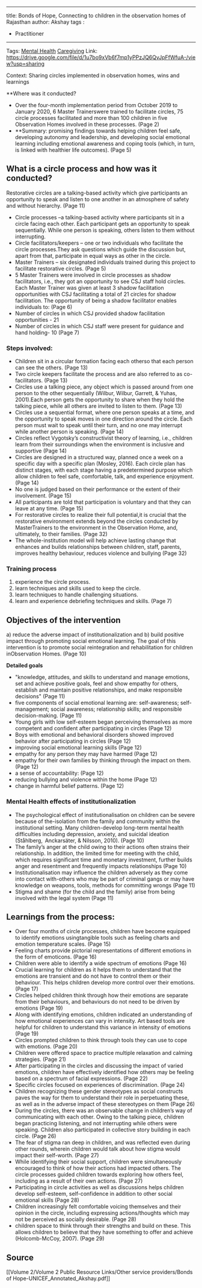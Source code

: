 
---
title: Bonds of Hope, Connecting to children in the observation homes of Rajasthan
author: Akshay
tags :
- Practitioner
---
Tags: [Mental Health](Roll%20Ups/Mental%20Health/Mental%20Health.md) [Caregiving](Roll%20Ups/Caregiving/Caregiving.md)
Link: https://drive.google.com/file/d/1u7bo9xVb6f7mp1yPPzJQ6QvJpFfWfuA-/view?usp=sharing

Context: Sharing circles implemented in observation homes, wins and learnings 

**Where was it conducted? 
- Over the four-month implementation period from October 2019 to January 2020, 6 Master Trainerswere trained to facilitate circles, 75 circle processes facilitated and more than 100 children in five Observation Homes involved in these processes. (Page 2)
-  **Summary: promising findings towards helping children feel safe, developing autonomy and leadership, and developing social emotional learning including emotional awareness and coping tools (which, in turn, is linked with healthier life outcomes). (Page 5)


## What is a circle process and how was it conducted? 

Restorative circles are a talking-based activity which give participants an opportunity to speak and listen to one another in an atmosphere of safety and without hierarchy. (Page 11)
- Circle processes –a talking-based activity where participants sit in a circle facing each other. Each participant gets an opportunity to speak sequentially. While one person is speaking, others listen to them without interrupting.
- Circle facilitators/keepers – one or two individuals who facilitate the circle processes.They ask questions which guide the discussion but, apart from that, participate in equal ways as other in the circle.
- Master Trainers – six designated individuals trained during this project to facilitate restorative circles. (Page 5)
- 5 Master Trainers were involved in circle processes as shadow facilitators, i.e., they got an opportunity to see CSJ staff hold circles. Each Master Trainer was given at least 3 shadow facilitation opportunities with CSJ facilitating a total of 21 circles for shadow facilitation. The opportunity of being a shadow facilitator enables individuals to: (Page 6)
-  Number of circles in which CSJ provided shadow facilitation opportunities - 21
-  Number of circles in which CSJ staff were present for guidance and hand holding- 10  (Page 7)

### Steps involved:

- Children sit in a circular formation facing each otherso that each person can see the others. (Page 13)
- Two circle keepers facilitate the process and are also referred to as co-facilitators. (Page 13)
- Circles use a talking piece, any object which is passed around from one person to the other sequentially (Wilbur, Wilbur, Garrett, & Yuhas, 2001).Each person gets the opportunity to share when they hold the talking piece, while all others are invited to listen to them. (Page 13)
- Circles use a sequential format, where one person speaks at a time, and the opportunity to speak moves in one direction around the circle. Each person must wait to speak until their turn, and no one may interrupt while another person is speaking. (Page 14)
- Circles reflect Vygotsky’s constructivist theory of learning, i.e., children learn from their surroundings when the environment is inclusive and supportive (Page 14)
- Circles are designed in a structured way, planned once a week on a specific day with a specific plan (Mosley, 2016). Each circle plan has distinct stages, with each stage having a predetermined purpose which allow children to feel safe, comfortable, talk, and experience enjoyment. (Page 14)
- No one is judged based on their performance or the extent of their involvement. (Page 15)
- All participants are told that participation is voluntary and that they can leave at any time. (Page 15)
-  For restorative circles to realize their full potential,it is crucial that the restorative environment extends beyond the circles conducted by MasterTrainers to the environment in the Observation Home, and, ultimately, to their families. (Page 32)
- The whole-institution model will help achieve lasting change that enhances and builds relationships between children, staff, parents, improves healthy behaviour, reduces violence and bullying (Page 32)


### Training process
1. experience the circle process.
2. learn techniques and skills used to keep the circle.
3. learn techniques to handle challenging situations.
4. learn and experience debriefing techniques and skills. (Page 7)

## Objectives of the intervention

a) reduce the adverse impact of institutionalization and 
b) build positive impact through promoting social emotional learning. 
The goal of this intervention is to promote social reintegration and rehabilitation for children inObservation Homes. (Page 10)

**Detailed goals**
- "knowledge, attitudes, and skills to understand and manage emotions, set and achieve positive goals, feel and show empathy for others, establish and maintain positive relationships, and make responsible decisions" (Page 11)
- five components of social emotional learning are: self-awareness; self-management; social awareness; relationship skills; and responsible decision-making. (Page 11)
- Young girls with low self-esteem began perceiving themselves as more competent and confident after participating in circles (Page 12)
- Boys with emotional and behavioral disorders showed improved behavior after participating in circles (Page 12)
- improving social emotional learning skills (Page 12)
- empathy for any person they may have harmed (Page 12)
- empathy for their own families by thinking through the impact on them. (Page 12)
- a sense of accountability: (Page 12)
- reducing bullying and violence within the home (Page 12)
- change in harmful belief patterns. (Page 12)


### Mental Health effects of institutionalization
- The psychological effect of institutionalisation on children can be severe because of the-isolation from the family and community within the institutional setting. Many children-develop long-term mental health difficulties including depression, anxiety, and suicidal ideation (Ståhlberg,  Anckarsäter, & Nilsson, 2010). (Page 10)
- The family’s anger at the child owing to their actions often strains their relationship. In addition, the limited time for meeting with the child, which requires significant time and monetary investment, further builds anger and resentment and frequently impacts relationships (Page 10)
- Institutionalisation may influence the children adversely as they come into contact with-others who may be part of criminal gangs or may have knowledge on weapons, tools, methods for committing wrongs (Page 11)
- Stigma and shame (for the child and the family) arise from being involved with the legal system (Page 11)

## Learnings from the process:
- Over four months of circle processes, children have become equipped to identify emotions usingtangible tools such as feeling charts and emotion temperature scales. (Page 15)
- Feeling charts provide pictorial representations of different emotions in the form of emoticons. (Page 16)
- Children were able to identify a wide spectrum of emotions (Page 16)
- Crucial learning for children as it helps them to understand that the emotions are transient and do not have to control them or their behaviour. This helps children develop more control over their emotions. (Page 17)
- Circles helped children think through how their emotions are separate from their behaviours, and behaviours do not need to be driven by emotions (Page 19)
- Along with identifying emotions, children indicated an understanding of how emotional experiences can vary in intensity. Art based tools are helpful for children to understand this variance in intensity of emotions (Page 19)
- Circles prompted children to think through tools they can use to cope with emotions. (Page 20)
- Children were offered space to practice multiple relaxation and calming strategies. (Page 21)
- After participating in the circles and discussing the impact of varied emotions, children have effectively identified how others may be feeling based on a spectrum of facial expressions. (Page 22)
- Specific circles focused on experiences of discrimination. (Page 24)
- Children recognizing these gender stereotypes as social constructs paves the way for them to understand their role in perpetuating these, as well as in the adverse impact of these stereotypes on them (Page 26)
- During the circles, there was an observable change in children’s way of communicating with each other. Owing to the talking piece, children began practicing listening, and not interrupting while others were speaking. Children also participated in collective story building in each circle. (Page 26)
- The fear of stigma ran deep in children, and was reflected even during other rounds, wherein children would talk about how stigma would impact their self-worth. (Page 27)
- While identifying their social support, children were simultaneously encouraged to think of how their actions had impacted others. The circle processes guided children towards exploring how others feel, including as a result of their own actions. (Page 27)
- Participating in circle activities as well as discussions helps children develop self-esteem, self-confidence in addition to other social emotional skills (Page 28)
- Children increasingly felt comfortable voicing themselves and their opinion in the circle, including expressing actions/thoughts which may not be perceived as socially desirable. (Page 28)
- children space to think through their strengths and build on these. This allows children to believe that they have something to offer and achieve (Holcomb-McCoy, 2007). (Page 29)

## Source
[[Volume 2/Volume 2 Public Resource Links/Other service providers/Bonds of Hope-UNICEF_Annotated_Akshay.pdf]]